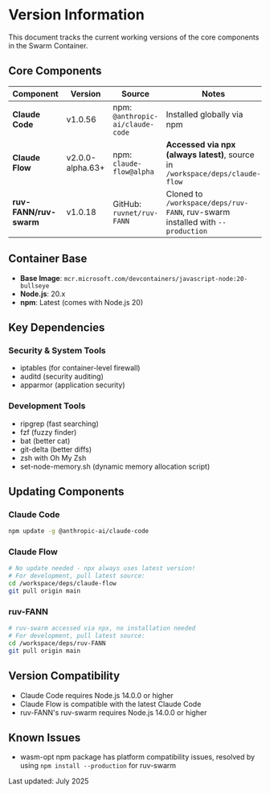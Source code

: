 # Version Information

This document tracks the current working versions of the core components in the Swarm Container.

## Core Components

| Component | Version | Source | Notes |
|-----------|---------|--------|-------|
| **Claude Code** | v1.0.56 | npm: `@anthropic-ai/claude-code` | Installed globally via npm |
| **Claude Flow** | v2.0.0-alpha.63+ | npm: `claude-flow@alpha` | **Accessed via npx (always latest)**, source in `/workspace/deps/claude-flow` |
| **ruv-FANN/ruv-swarm** | v1.0.18 | GitHub: `ruvnet/ruv-FANN` | Cloned to `/workspace/deps/ruv-FANN`, ruv-swarm installed with `--production` |

## Container Base

- **Base Image**: `mcr.microsoft.com/devcontainers/javascript-node:20-bullseye`
- **Node.js**: 20.x
- **npm**: Latest (comes with Node.js 20)

## Key Dependencies

### Security & System Tools
- iptables (for container-level firewall)
- auditd (security auditing)
- apparmor (application security)

### Development Tools
- ripgrep (fast searching)
- fzf (fuzzy finder)
- bat (better cat)
- git-delta (better diffs)
- zsh with Oh My Zsh
- set-node-memory.sh (dynamic memory allocation script)

## Updating Components

### Claude Code
```bash
npm update -g @anthropic-ai/claude-code
```

### Claude Flow
```bash
# No update needed - npx always uses latest version!
# For development, pull latest source:
cd /workspace/deps/claude-flow
git pull origin main
```

### ruv-FANN
```bash
# ruv-swarm accessed via npx, no installation needed
# For development, pull latest source:
cd /workspace/deps/ruv-FANN
git pull origin main
```


## Version Compatibility

- Claude Code requires Node.js 14.0.0 or higher
- Claude Flow is compatible with the latest Claude Code
- ruv-FANN's ruv-swarm requires Node.js 14.0.0 or higher

## Known Issues

- wasm-opt npm package has platform compatibility issues, resolved by using `npm install --production` for ruv-swarm

Last updated: July 2025
